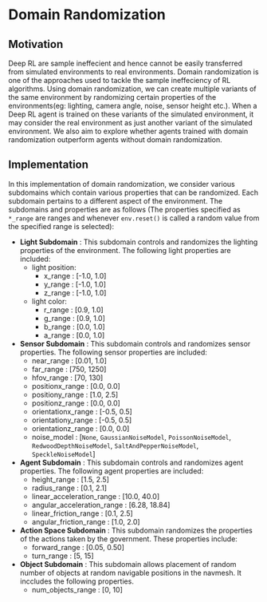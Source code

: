 # Domain Randomization

## Motivation
Deep RL are sample ineffecient and hence cannot be easily transferred from simulated environments to real environments. Domain randomization is one of the approaches used to tackle the sample ineffeciency of RL algorithms. Using domain randomization, we can create multiple variants of the same environment by randomizing certain properties of the environments(eg: lighting, camera angle, noise, sensor height etc.). When a Deep RL agent is trained on these variants of the simulated environment, it may consider the real environment as just another variant of the simulated environment. We also aim to explore whether agents trained with domain randomization outperform agents without domain randomization.

## Implementation
In this implementation of domain randomization, we consider various subdomains which contain various properties that can be randomized. Each subdomain pertains to a different aspect of the environment. The subdomains and properties are as follows (The properties specified as `*_range` are ranges and whenever `env.reset()` is called a random value from the specified range is selected):

- **Light Subdomain** : This subdomain controls and randomizes the lighting properties of the environment. The following light properties are included:
    - light position:
        - x_range : [-1.0, 1.0]
        - y_range : [-1.0, 1.0]
        - z_range : [-1.0, 1.0]
    - light color:
        - r_range : [0.9, 1.0]
        - g_range : [0.9, 1.0]
        - b_range : [0.0, 1.0]
        - a_range : [0.0, 1.0]
- **Sensor Subdomain** : This subdomain controls and randomizes sensor properties. The following sensor properties are included:
    - near_range : [0.01, 1.0]
    - far_range : [750, 1250]
    - hfov_range : [70, 130]
    - positionx_range : [0.0, 0.0]
    - positiony_range : [1.0, 2.5]
    - positionz_range : [0.0, 0.0]
    - orientationx_range : [-0.5, 0.5]
    - orientationy_range : [-0.5, 0.5]
    - orientationz_range : [0.0, 0.0]
    - noise_model : [`None`, `GaussianNoiseModel`, `PoissonNoiseModel`, `RedwoodDepthNoiseModel`, `SaltAndPepperNoiseModel`, `SpeckleNoiseModel`]
- **Agent Subdomain** : This subdomain controls and randomizes agent properties. The following agent properties are included:
    - height_range : [1.5, 2.5]
    - radius_range : [0.1, 2.1]
    - linear_acceleration_range : [10.0, 40.0]
    - angular_acceleration_range : [6.28, 18.84]
    - linear_friction_range : [0.1, 2.5]
    - angular_friction_range : [1.0, 2.0]
- **Action Space Subdomain** : This subdomain randomizes the properties of the actions taken by the government. These properties include:
    - forward_range : [0.05, 0.50]
    - turn_range : [5, 15]
- **Object Subdomain** : This subdomain allows placement of random number of objects at random navigable positions in the navmesh. It inccludes the following properties.
    - num_objects_range : [0, 10]
 
 
